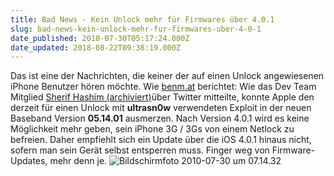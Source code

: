 ```yaml
---
title: Bad News - Kein Unlock mehr für Firmwares über 4.0.1
slug: bad-news-kein-unlock-mehr-fur-firmwares-uber-4-0-1
date_published: 2010-07-30T05:17:24.000Z
date_updated: 2018-08-22T09:38:19.000Z
---
```


Das ist eine der Nachrichten, die keiner der auf einen Unlock angewiesenen iPhone Benutzer hören möchte. Wie [benm.at](http://www.benm.at/2010/07/30/dev-team-kein-unlock-fur-3g-3gs-nach-4-0-1/) berichtet: Wie das Dev Team Mitglied [Sherif Hashim  (archiviert)](http://web.archive.org/web/20100802162445/http://twitter.com:80/sherif_hashim/status/19727425750)über Twitter mitteilte, konnte Apple  den derzeit für einen Unlock mit **ultrasn0w** verwendeten Exploit in der  neuen Baseband Version **05.14.01** ausmerzen. Nach Version 4.0.1 wird es keine Möglichkeit mehr geben, sein iPhone 3G / 3Gs von einem Netlock zu befreien. Daher empfiehlt sich ein  Update über die iOS 4.0.1 hinaus nicht, sofern man sein Gerät selbst  entsperren muss. Finger weg von Firmware-Updates, mehr denn je.
![Bildschirmfoto 2010-07-30 um 07.14.32](//picdump.thafaker.de/2010/07/Bildschirmfoto-2010-07-30-um-07.14.32-580x258.png)
